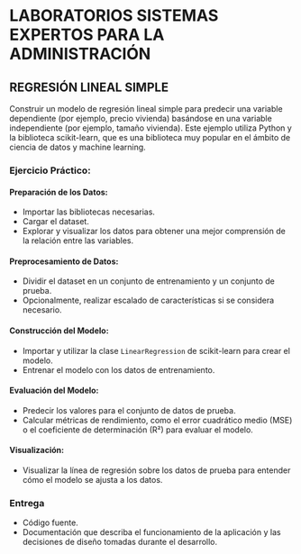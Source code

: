 # LABORATORIOS SISTEMAS EXPERTOS PARA LA ADMINISTRACIÓN 
## REGRESIÓN LINEAL SIMPLE

Construir un modelo de regresión lineal simple para predecir una variable dependiente (por ejemplo, precio vivienda) basándose en una variable independiente (por ejemplo, tamaño vivienda). Este ejemplo utiliza Python y la biblioteca scikit-learn, que es una biblioteca muy popular en el ámbito de ciencia de datos y machine learning.

### Ejercicio Práctico: 

#### Preparación de los Datos: 
- Importar las bibliotecas necesarias. 
- Cargar el dataset. 
- Explorar y visualizar los datos para obtener una mejor comprensión de la relación entre las variables.

#### Preprocesamiento de Datos: 
- Dividir el dataset en un conjunto de entrenamiento y un conjunto de prueba. 
- Opcionalmente, realizar escalado de características si se considera necesario.

#### Construcción del Modelo: 
- Importar y utilizar la clase `LinearRegression` de scikit-learn para crear el modelo. 
- Entrenar el modelo con los datos de entrenamiento.

#### Evaluación del Modelo: 
- Predecir los valores para el conjunto de datos de prueba. 
- Calcular métricas de rendimiento, como el error cuadrático medio (MSE) o el coeficiente de determinación (R²) para evaluar el modelo.

#### Visualización: 
- Visualizar la línea de regresión sobre los datos de prueba para entender cómo el modelo se ajusta a los datos.

### Entrega
- Código fuente.
- Documentación que describa el funcionamiento de la aplicación y las decisiones de diseño tomadas durante el desarrollo.
